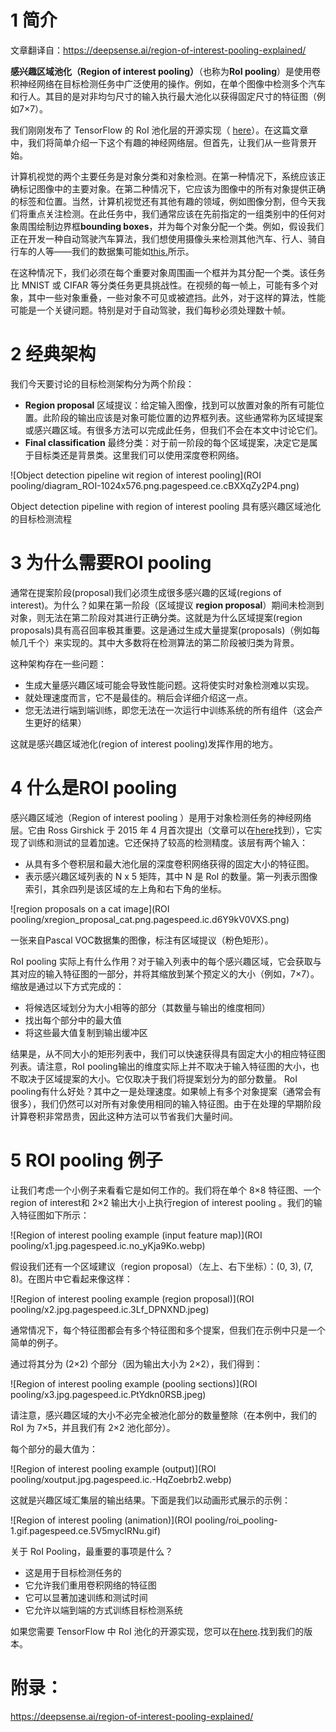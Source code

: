 # 1 简介

文章翻译自：https://deepsense.ai/region-of-interest-pooling-explained/

**感兴趣区域池化（Region of interest pooling）**（也称为**RoI pooling**）是使用卷积神经网络在目标检测任务中广泛使用的操作。例如，在单个图像中检测多个汽车和行人。其目的是对非均匀尺寸的输入执行最大池化以获得固定尺寸的特征图（例如7×7）。

我们刚刚发布了 TensorFlow 的 RoI 池化层的开源实现（ [here](https://github.com/deepsense-ai/roi-pooling)）。在这篇文章中，我们将简单介绍一下这个有趣的神经网络层。但首先，让我们从一些背景开始。

计算机视觉的两个主要任务是对象分类和对象检测。在第一种情况下，系统应该正确标记图像中的主要对象。在第二种情况下，它应该为图像中的所有对象提供正确的标签和位置。当然，计算机视觉还有其他有趣的领域，例如图像分割，但今天我们将重点关注检测。在此任务中，我们通常应该在先前指定的一组类别中的任何对象周围绘制边界框**bounding boxes**，并为每个对象分配一个类。例如，假设我们正在开发一种自动驾驶汽车算法，我们想使用摄像头来检测其他汽车、行人、骑自行车的人等——我们的数据集可能如[this.](https://www.youtube.com/watch?v=KXpZ6B1YB_k)所示。

在这种情况下，我们必须在每个重要对象周围画一个框并为其分配一个类。该任务比 MNIST 或 CIFAR  等分类任务更具挑战性。在视频的每一帧上，可能有多个对象，其中一些对象重叠，一些对象不可见或被遮挡。此外，对于这样的算法，性能可能是一个关键问题。特别是对于自动驾驶，我们每秒必须处理数十帧。

# 2 经典架构

我们今天要讨论的目标检测架构分为两个阶段：

* **Region proposal** 区域提议：给定输入图像，找到可以放置对象的所有可能位置。此阶段的输出应该是对象可能位置的边界框列表。这些通常称为区域提案或感兴趣区域。有很多方法可以完成此任务，但我们不会在本文中讨论它们。
* **Final classification** 最终分类：对于前一阶段的每个区域提案，决定它是属于目标类还是背景类。这里我们可以使用深度卷积网络。

![Object detection pipeline wit region of interest pooling](ROI pooling/diagram_ROI-1024x576.png.pagespeed.ce.cBXXqZy2P4.png)

Object detection pipeline with region of interest pooling 具有感兴趣区域池化的目标检测流程

# 3 为什么需要ROI pooling

通常在提案阶段(proposal)我们必须生成很多感兴趣的区域(regions of interest)。为什么？如果在第一阶段（区域提议 **region proposal**）期间未检测到对象，则无法在第二阶段对其进行正确分类。这就是为什么区域提案(region proposals)具有高召回率极其重要。这是通过生成大量提案(proposals)（例如每帧几千个）来实现的。其中大多数将在检测算法的第二阶段被归类为背景。

这种架构存在一些问题：

* 生成大量感兴趣区域可能会导致性能问题。这将使实时对象检测难以实现。
* 就处理速度而言，它不是最佳的。稍后会详细介绍这一点。
* 您无法进行端到端训练，即您无法在一次运行中训练系统的所有组件（这会产生更好的结果）

这就是感兴趣区域池化(region of interest pooling)发挥作用的地方。

# 4 什么是ROI pooling

感兴趣区域池（Region of interest pooling ）是用于对象检测任务的神经网络层。它由 Ross Girshick 于 2015 年 4 月首次提出（文章可以在[here](https://deepsense.ai/wp-content/uploads/2017/02/1504.08083.pdf)找到），它实现了训练和测试的显着加速。它还保持了较高的检测精度。该层有两个输入：

* 从具有多个卷积层和最大池化层的深度卷积网络获得的固定大小的特征图。
* 表示感兴趣区域列表的 N x 5 矩阵，其中 N 是 RoI 的数量。第一列表示图像索引，其余四列是该区域的左上角和右下角的坐标。

![region proposals on a cat image](ROI pooling/xregion_proposal_cat.png.pagespeed.ic.d6Y9kV0VXS.png)

一张来自Pascal VOC数据集的图像，标注有区域提议（粉色矩形）。

RoI pooling 实际上有什么作用？对于输入列表中的每个感兴趣区域，它会获取与其对应的输入特征图的一部分，并将其缩放到某个预定义的大小（例如，7×7）。缩放是通过以下方式完成的：

* 将候选区域划分为大小相等的部分（其数量与输出的维度相同）
* 找出每个部分中的最大值
* 将这些最大值复制到输出缓冲区

结果是，从不同大小的矩形列表中，我们可以快速获得具有固定大小的相应特征图列表。请注意，RoI  pooling输出的维度实际上并不取决于输入特征图的大小，也不取决于区域提案的大小。它仅取决于我们将提案划分为的部分数量。  RoI pooling有什么好处？其中之一是处理速度。如果帧上有多个对象提案（通常会有很多），我们仍然可以对所有对象使用相同的输入特征图。由于在处理的早期阶段计算卷积非常昂贵，因此这种方法可以节省我们大量时间。

# 5 ROI pooling 例子

让我们考虑一个小例子来看看它是如何工作的。我们将在单个 8×8 特征图、一个region of interest和 2×2 输出大小上执行region of interest pooling 。我们的输入特征图如下所示：

![Region of interest pooling example (input feature map)](ROI pooling/x1.jpg.pagespeed.ic.no_yKja9Ko.webp)

假设我们还有一个区域建议（region proposal）（左上、右下坐标）：(0, 3), (7, 8)。在图片中它看起来像这样：

![Region of interest pooling example (region proposal)](ROI pooling/x2.jpg.pagespeed.ic.3Lf_DPNXND.jpeg)

通常情况下，每个特征图都会有多个特征图和多个提案，但我们在示例中只是一个简单的例子。

通过将其分为 (2×2) 个部分（因为输出大小为 2×2），我们得到：

![Region of interest pooling example (pooling sections)](ROI pooling/x3.jpg.pagespeed.ic.PtYdkn0RSB.jpeg)

请注意，感兴趣区域的大小不必完全被池化部分的数量整除（在本例中，我们的 RoI 为 7×5，并且我们有 2×2 池化部分）。

每个部分的最大值为：

![Region of interest pooling example (output)](ROI pooling/xoutput.jpg.pagespeed.ic.-HqZoebrb2.webp)

这就是兴趣区域汇集层的输出结果。下面是我们以动画形式展示的示例：

![Region of interest pooling (animation)](ROI pooling/roi_pooling-1.gif.pagespeed.ce.5V5mycIRNu.gif)

关于 RoI Pooling，最重要的事项是什么？

* 这是用于目标检测任务的
* 它允许我们重用卷积网络的特征图
* 它可以显著加速训练和测试时间
* 它允许以端到端的方式训练目标检测系统

如果您需要 TensorFlow 中 RoI 池化的开源实现，您可以在[here](https://github.com/deepsense-io/roi-pooling).找到我们的版本。

# 附录：

https://deepsense.ai/region-of-interest-pooling-explained/

